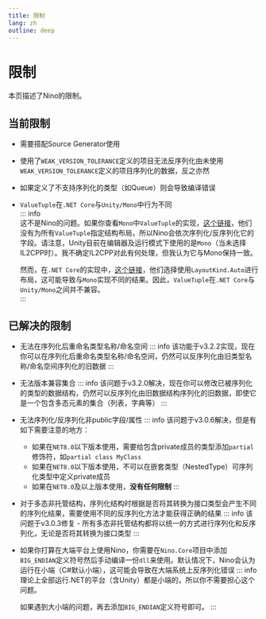 ```yaml
---
title: 限制
lang: zh
outline: deep
---
```

# 限制
本页描述了Nino的限制。

## 当前限制
- 需要搭配Source Generator使用
- 使用了`WEAK_VERSION_TOLERANCE`定义的项目无法反序列化由未使用`WEAK_VERSION_TOLERANCE`定义的项目序列化的数据，反之亦然
- 如果定义了不支持序列化的类型（如Queue）则会导致编译错误
- `ValueTuple`在`.NET Core`与`Unity/Mono`中行为不同  
    ::: info  
    这不是Nino的问题。如果你查看`Mono`中`ValueTuple`的实现，[这个链接](https://github.com/mono/mono/blob/0f53e9e151d92944cacab3e24ac359410c606df6/mcs/class/corlib/Mono/RuntimeStructs.cs#L83)，他们没有为所有`ValueTuple`指定结构布局，所以Nino会依次序列化/反序列化它的字段。请注意，Unity目前在编辑器及运行模式下使用的是`Mono`（当未选择IL2CPP时）。我不确定IL2CPP对此有何处理，但我认为它与Mono保持一致。  
    
    然而，在`.NET Core`的实现中，[这个链接](https://github.com/dotnet/runtime/blob/37e4d45236e68946db9d264593aa31a9c00534bc/src/libraries/System.Private.CoreLib/src/System/ValueTuple.cs#L425)，他们选择使用`LayoutKind.Auto`进行布局，这可能导致与`Mono`实现不同的结果。因此，`ValueTuple`在`.NET Core`与`Unity/Mono`之间并不兼容。  
    :::


## 已解决的限制
- 无法在序列化后重命名类型名称/命名空间
    ::: info
    该功能于v3.2.2实现，现在你可以在序列化后重命名类型名称/命名空间，仍然可以反序列化由旧类型名称/命名空间序列化的旧数据
    :::
- 无法版本兼容集合
    ::: info
    该问题于v3.2.0解决，现在你可以修改已被序列化的类型的数据结构，仍然可以反序列化由旧数据结构序列化的旧数据，即使它是一个包含多态元素的集合（列表，字典等）
    :::

- 无法序列化/反序列化非public字段/属性
    ::: info
    该问题于v3.0.6解决，但是有如下需要注意的地方：
    - 如果在`NET8.0`以下版本使用，需要给包含private成员的类型添加`partial`修饰符，如`partial class MyClass`
    - 如果在`NET8.0`以下版本使用，不可以在嵌套类型（NestedType）可序列化类型中定义private成员
    - 如果在`NET8.0`及以上版本使用，**没有任何限制**
    :::
- 对于多态非托管结构，序列化结构时根据是否将其转换为接口类型会产生不同的序列化结果，需要使用不同的反序列化方法才能获得正确的结果
    ::: info
    该问题于v3.0.3修复 - 所有多态非托管结构都将以统一的方式进行序列化和反序列化，无论是否将其转换为接口类型
    :::
- 如果你打算在大端平台上使用Nino，你需要在`Nino.Core`项目中添加`BIG_ENDIAN`定义符号然后手动编译一份`dll`来使用。默认情况下，Nino会认为运行在小端（C#默认小端），这可能会导致在大端系统上反序列化错误
    ::: info
    理论上全部运行.NET的平台（含Unity）都是小端的，所以你不需要担心这个问题。

    如果遇到大小端的问题，再去添加`BIG_ENDIAN`定义符号即可。
    :::